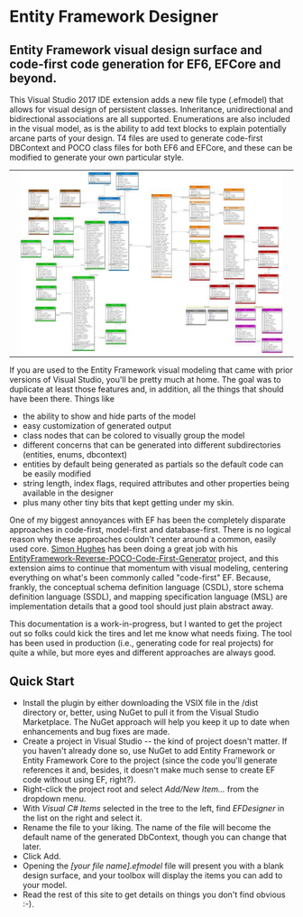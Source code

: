 # Entity Framework Designer
<h2>Entity Framework visual design surface and code-first code generation for EF6, EFCore and beyond.</h2>

This Visual Studio 2017 IDE extension adds a new file type (.efmodel) that allows for visual design of persistent classes. Inheritance, unidirectional and bidirectional associations are all supported. Enumerations are also included in the visual model, as is the ability to add text blocks to explain potentially arcane parts of your design. T4 files are used to generate code-first DBContext and POCO class files for both EF6 and EFCore, and these can be modified to generate your own particular style.

<table width="100%"><tr><td align="center" width="100%">
<img src="images/Designer.jpg" width="95%"/>
</td></tr></table>

If you are used to the Entity Framework visual modeling that came with prior versions of Visual Studio, you'll be pretty much at home. The goal was to duplicate at least those features and, in addition, all the things that should have been there. Things like
- the ability to show and hide parts of the model
- easy customization of generated output
- class nodes that can be colored to visually group the model
- different concerns that can be generated into different subdirectories (entities, enums, dbcontext)
- entities by default being generated as partials so the default code can be easily modified
- string length, index flags, required attributes and other properties being available in the designer
- plus many other tiny bits that kept getting under my skin.

One of my biggest annoyances with EF has been the completely disparate approaches in code-first, model-first and database-first. There is no logical reason why these approaches couldn't center around a common, easily used core. [Simon Hughes](https://github.com/sjh37) has been doing a great job with his [EntityFramework-Reverse-POCO-Code-First-Generator](https://github.com/sjh37/EntityFramework-Reverse-POCO-Code-First-Generator) project, and this extension aims to continue that momentum with visual modeling, centering everything on what's been commonly called "code-first" EF. Because, frankly, the conceptual schema definition language (CSDL), store schema definition language (SSDL), and mapping specification language (MSL) are implementation details that a good tool should just plain abstract away.

This documentation is a work-in-progress, but I wanted to get the project out so folks could kick the tires and let me know what needs fixing. The tool has been used in production (i.e., generating code for real projects) for quite a while, but more eyes and different approaches are always good.

## Quick Start

- Install the plugin by either downloading the VSIX file in the /dist directory or, better, using NuGet to pull it from the Visual Studio Marketplace. The NuGet approach will help you keep it up to date when enhancements and bug fixes are made.
- Create a project in Visual Studio -- the kind of project doesn't matter. If you haven't already done so, use NuGet to add Entity Framework or Entity Framework Core to the project (since the code you'll generate references it and, besides, it doesn't make much sense to create EF code without using EF, right?).
- Right-click the project root and select _Add/New Item..._ from the dropdown menu.
- With _Visual C# Items_ selected in the tree to the left, find _EFDesigner_ in the list on the right and select it.
- Rename the file to your liking. The name of the file will become the default name of the generated DbContext, though you can change that later.
- Click Add.
- Opening the _[your file name].efmodel_ file will present you with a blank design surface, and your toolbox will display the items you can add to your model.
- Read the rest of this site to get details on things you don't find obvious :-).

